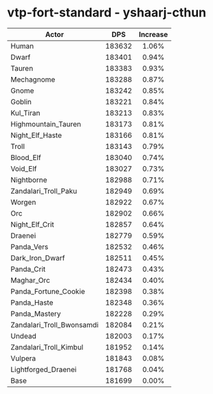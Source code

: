 # vtp-fort-standard - yshaarj-cthun
| Actor | DPS | Increase |
|---|:---:|:---:|
|Human|183632|1.06%|
|Dwarf|183401|0.94%|
|Tauren|183383|0.93%|
|Mechagnome|183288|0.87%|
|Gnome|183242|0.85%|
|Goblin|183221|0.84%|
|Kul_Tiran|183213|0.83%|
|Highmountain_Tauren|183173|0.81%|
|Night_Elf_Haste|183166|0.81%|
|Troll|183143|0.79%|
|Blood_Elf|183040|0.74%|
|Void_Elf|183027|0.73%|
|Nightborne|182988|0.71%|
|Zandalari_Troll_Paku|182949|0.69%|
|Worgen|182922|0.67%|
|Orc|182902|0.66%|
|Night_Elf_Crit|182857|0.64%|
|Draenei|182779|0.59%|
|Panda_Vers|182532|0.46%|
|Dark_Iron_Dwarf|182511|0.45%|
|Panda_Crit|182473|0.43%|
|Maghar_Orc|182434|0.40%|
|Panda_Fortune_Cookie|182398|0.38%|
|Panda_Haste|182348|0.36%|
|Panda_Mastery|182228|0.29%|
|Zandalari_Troll_Bwonsamdi|182084|0.21%|
|Undead|182003|0.17%|
|Zandalari_Troll_Kimbul|181952|0.14%|
|Vulpera|181843|0.08%|
|Lightforged_Draenei|181768|0.04%|
|Base|181699|0.00%|
